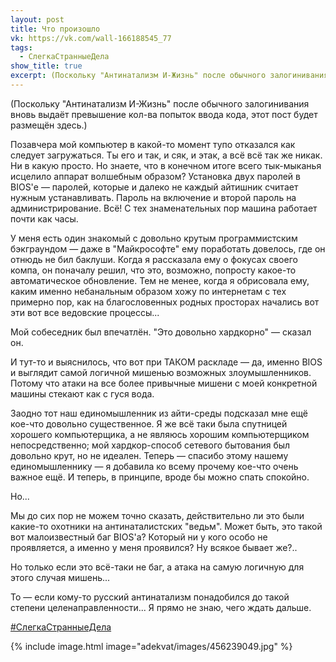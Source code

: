 ```yaml
---
layout: post
title: Что произошло
vk: https://vk.com/wall-166188545_77
tags:
  - СлегкаСтранныеДела
show_title: true
excerpt: (Поскольку "Антинатализм И-Жизнь" после обычного залогинивания вновь выдаёт превышение кол-ва попыток ввода кода, этот пост будет размещён здесь.) Позавчера мой компьютер в какой-то момент тупо отказался как следует загружаться. Ты его и так, и сяк, и этак, а всё всё так же никак. Ни в какую просто. Но знаете, что в конечном итоге всего тык-мыканья исцелило аппарат волшебным образом?
---
```

(Поскольку "Антинатализм И-Жизнь" после обычного залогинивания вновь выдаёт превышение кол-ва попыток ввода кода, этот пост будет размещён здесь.)

Позавчера мой компьютер в какой-то момент тупо отказался как следует загружаться. Ты его и так, и сяк, и этак, а всё всё так же никак. Ни в какую просто. Но знаете, что в конечном итоге всего тык-мыканья исцелило аппарат волшебным образом? Установка двух паролей в BIOS'е — паролей, которые и далеко не каждый айтишник считает нужным устанавливать. Пароль на включение и второй пароль на администрирование. Всё! С тех знаменательных пор машина работает почти как часы.

У меня есть один знакомый с довольно крутым программистским бэкграундом — даже в "Майкрософте" ему поработать довелось, где он отнюдь не бил баклуши. Когда я рассказала ему о фокусах своего компа, он поначалу решил, что это, возможно, попросту какое-то автоматическое обновление. Тем не менее, когда я обрисовала ему, каким именно небанальным образом хожу по интернетам с тех примерно пор, как на благословенных родных просторах начались вот эти вот все ведовские процессы... 

Мой собеседник был впечатлён. "Это довольно хардкорно" — сказал он. 

И тут-то и выяснилось, что вот при ТАКОМ раскладе — да, именно BIOS и выглядит самой логичной мишенью возможных злоумышленников. Потому что атаки на все более привычные мишени с моей конкретной машины стекают как с гуся вода.

Заодно тот наш единомышленник из айти-среды подсказал мне ещё кое-что довольно существенное. Я же всё таки была спутницей хорошего компьютерщика, а не являюсь хорошим компьютерщиком непосредственно; мой хардкор-способ сетевого бытования был довольно крут, но не идеален. Теперь — спасибо этому нашему единомышленнику — я добавила ко всему прочему кое-что очень важное ещё. И теперь, в принципе, вроде бы можно спать спокойно. 

Но...

Мы до сих пор не можем точно сказать, действительно ли это были какие-то охотники на антинаталистских "ведьм". Может быть, это такой вот малоизвестный баг BIOS'а? Который ни у кого особо не проявляется, а именно у меня проявился? Ну всякое бывает же?.. 

Но только если это всё-таки не баг, а атака на самую логичную для этого случая мишень...

То — если кому-то русский антинатализм понадобился до такой степени целенаправленности... Я прямо не знаю, чего ждать дальше.

[#СлегкаСтранныеДела](poisk.html#СлегкаСтранныеДела)

{% include image.html image="adekvat/images/456239049.jpg" %}